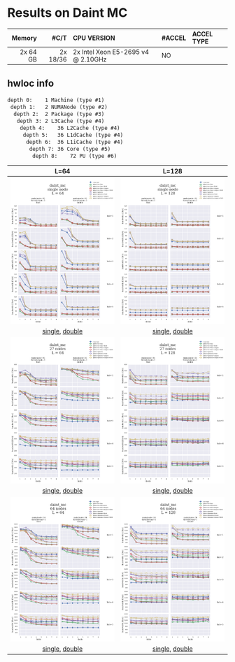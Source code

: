 # Results on Daint MC

|Memory   |#C/T     |CPU VERSION                        | #ACCEL  |ACCEL TYPE|
|--------:|--------:|:----------------------------------|:--------|:---------|
|2x 64 GB |2x 18/36 |2x Intel Xeon E5-2695 v4 @ 2.10GHz |NO       |          |

## hwloc info

    depth 0:	1 Machine (type #1)
     depth 1:	2 NUMANode (type #2)
      depth 2:	2 Package (type #3)
       depth 3:	2 L3Cache (type #4)
        depth 4:	36 L2Cache (type #4)
         depth 5:	36 L1dCache (type #4)
          depth 6:	36 L1iCache (type #4)
           depth 7:	36 Core (type #5)
            depth 8:	72 PU (type #6)




<!--
<img src="daint_mc_001_64.png" width="480"/> <img src="daint_mc_001_128.png" width="480"/>

<img src="daint_mc_027_64.png" width="480"/> <img src="daint_mc_027_128.png" width="480"/>

<img src="daint_mc_064_64.png" width="480"/> <img src="daint_mc_064_128.png" width="480"/>
-->

L=64 | L=128
:---:|:----:
![](daint_mc_001_64.png) | ![](daint_mc_001_128.png)
[single](daint_mc_0001_064_float.md), [double](daint_mc_0001_064_double.md) | [single](daint_mc_0001_128_float.md), [double](daint_mc_0001_128_double.md)
![](daint_mc_0027_064.png) | ![](daint_mc_0027_128.png)
[single](daint_mc_0027_064_float.md), [double](daint_mc_0027_064_double.md) | [single](daint_mc_0027_128_float.md), [double](daint_mc_0027_128_double.md)
![](daint_mc_0064_064.png) | ![](daint_mc_0064_128.png)
[single](daint_mc_0064_064_float.md), [double](daint_mc_0064_064_double.md) | [single](daint_mc_0064_128_float.md), [double](daint_mc_0064_128_double.md)


